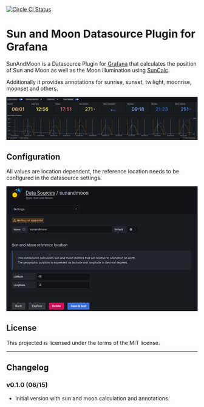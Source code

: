 [![Circle CI Status](https://circleci.com/gh/fetzerch/grafana-sunandmoon-datasource.svg?style=shield&circle-token=2e270ffe5a00a9187d96ab5f27e44a143ada2cce)](https://circleci.com/gh/fetzerch/grafana-sunandmoon-datasource)

# Sun and Moon Datasource Plugin for Grafana

SunAndMoon is a Datasource Plugin for [Grafana](https://grafana.org) that
calculates the position of Sun and Moon as well as the Moon illumination using
[SunCalc](https://github.com/mourner/suncalc).

Additionally it provides annotations for sunrise, sunset, twilight,
moonrise, moonset and others.

![SunAndMoon](https://raw.githubusercontent.com/fetzerch/grafana-sunandmoon-datasource/master/src/img/screenshot.png)

## Configuration

All values are location dependent, the reference location needs to be
configured in the datasource settings.

![SunAndMoon Configuration](https://raw.githubusercontent.com/fetzerch/grafana-sunandmoon-datasource/master/src/img/configuration.png)

## License

This projected is licensed under the terms of the MIT license.

---

## Changelog

### v0.1.0 (06/15)

- Initial version with sun and moon calculation and annotations.
